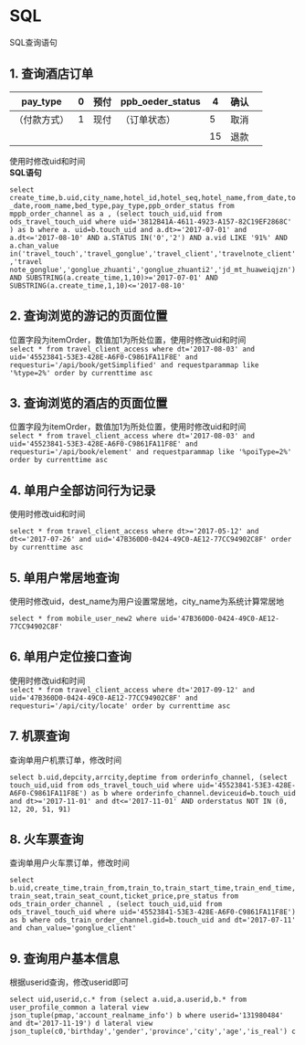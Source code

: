 # SQL
SQL查询语句
## 1. 查询酒店订单

| pay_type     | 0 | 预付 | ppb_oeder_status | 4  | 确认 |   |
|--------------|---|------|------------------|----|------|---|
| （付款方式） | 1 | 现付 | （订单状态）     | 5  | 取消 |   |
|              |   |      |                  | 15 | 退款 |   |

使用时修改uid和时间  
**SQL语句**  

`
select create_time,b.uid,city_name,hotel_id,hotel_seq,hotel_name,from_date,to_date,room_name,bed_type,pay_type,ppb_order_status from mppb_order_channel as a , (select touch_uid,uid from ods_travel_touch_uid where uid='3812B41A-4611-4923-A157-82C19EF2868C' ) as b where a. uid=b.touch_uid and a.dt>='2017-07-01' and a.dt<='2017-08-10' AND a.STATUS IN('0','2') AND a.vid LIKE '91%' AND a.chan_value in('travel_touch','travel_gonglue','travel_client','travelnote_client','travel note_gonglue','gonglue_zhuanti','gonglue_zhuanti2','jd_mt_huaweiqjzn') AND SUBSTRING(a.create_time,1,10)>='2017-07-01' AND SUBSTRING(a.create_time,1,10)<='2017-08-10'
`

## 2. 查询浏览的游记的页面位置
位置字段为itemOrder，数值加1为所处位置，使用时修改uid和时间  
`
select * from travel_client_access where dt='2017-08-03' and uid='45523841-53E3-428E-A6F0-C9861FA11F8E' and requesturi='/api/book/getSimplified' and requestparammap like '%type=2%' order by currenttime asc
`

## 3. 查询浏览的酒店的页面位置
位置字段为itemOrder，数值加1为所处位置，使用时修改uid和时间  
`
select * from travel_client_access where dt='2017-08-03' and uid='45523841-53E3-428E-A6F0-C9861FA11F8E' and requesturi='/api/book/element' and requestparammap like '%poiType=2%' order by currenttime asc
`
## 4. 单用户全部访问行为记录

使用时修改uid和时间  

`
select * from travel_client_access where dt>='2017-05-12' and dt<='2017-07-26' and uid='47B360D0-0424-49C0-AE12-77CC94902C8F' order by currenttime asc
`


## 5. 单用户常居地查询
使用时修改uid，dest_name为用户设置常居地，city_name为系统计算常居地

`
select * from mobile_user_new2 where uid='47B360D0-0424-49C0-AE12-77CC94902C8F'
`


## 6. 单用户定位接口查询

使用时修改uid和时间   
`
select * from travel_client_access where dt='2017-09-12' and uid='47B360D0-0424-49C0-AE12-77CC94902C8F' and requesturi='/api/city/locate' order by currenttime asc
`

## 7. 机票查询

查询单用户机票订单，修改时间

`
select b.uid,depcity,arrcity,deptime from orderinfo_channel, (select touch_uid,uid from ods_travel_touch_uid where uid='45523841-53E3-428E-A6F0-C9861FA11F8E') as b where orderinfo_channel.deviceuid=b.touch_uid and dt>='2017-11-01' and dt<='2017-11-01' AND orderstatus NOT IN (0, 12, 20, 51, 91) 	
`

## 8. 火车票查询

查询单用户火车票订单，修改时间     

`
select b.uid,create_time,train_from,train_to,train_start_time,train_end_time,train_seat,train_seat_count,ticket_price,pre_status from ods_train_order_channel , (select touch_uid,uid from ods_travel_touch_uid where uid='45523841-53E3-428E-A6F0-C9861FA11F8E') as b where ods_train_order_channel.gid=b.touch_uid and dt='2017-07-11' and chan_value='gonglue_client'
`

## 9. 查询用户基本信息
根据userid查询，修改userid即可  

`
select uid,userid,c.* from
(select a.uid,a.userid,b.* from user_profile_common a lateral view json_tuple(pmap,'account_realname_info') b where userid='131980484' and dt='2017-11-19') d lateral view json_tuple(c0,'birthday','gender','province','city','age','is_real') c 
`

